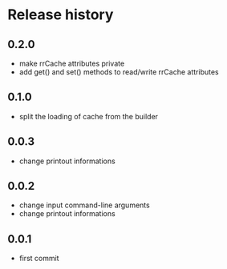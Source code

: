 # Release history

## 0.2.0
- make rrCache attributes private
- add get() and set() methods to read/write rrCache attributes

## 0.1.0
- split the loading of cache from the builder

## 0.0.3
- change printout informations

## 0.0.2
- change input command-line arguments
- change printout informations

## 0.0.1
- first commit
